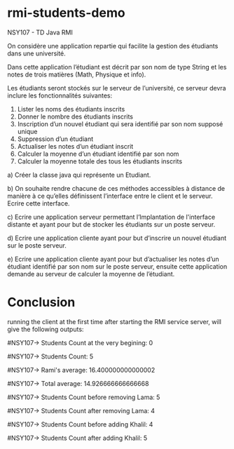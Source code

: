 # rmi-students-demo

NSY107 - TD Java RMI

On considère une application repartie qui facilite la gestion des étudiants dans une université. 

Dans cette application l’étudiant est décrit par son nom de type String et les notes de trois matières (Math, Physique et info). 

Les étudiants seront stockés sur le serveur de l’université, ce serveur devra inclure les fonctionnalités suivantes:

1. Lister les noms des étudiants inscrits
2. Donner le nombre des étudiants inscrits
3. Inscription d’un nouvel étudiant qui sera identifié par son nom supposé unique
4. Suppression d’un étudiant
5. Actualiser les notes d’un étudiant inscrit
6. Calculer la moyenne d’un étudiant identifié par son nom
7. Calculer la moyenne totale des tous les étudiants inscrits

a) Créer la classe java qui représente un Etudiant.

b) On souhaite rendre chacune de ces méthodes accessibles à distance de manière à ce qu’elles définissent l’interface entre le client et le serveur. Ecrire cette interface.

c) Ecrire une application serveur permettant l’Implantation de l'interface distante et ayant pour but de stocker les étudiants sur un poste serveur.

d) Ecrire une application cliente ayant pour but d’inscrire un nouvel étudiant sur le poste serveur.

e) Ecrire une application cliente ayant pour but d’actualiser les notes d’un étudiant identifié par son nom sur le poste serveur, ensuite cette application demande au serveur de calculer la moyenne de l’étudiant.


# Conclusion
running the client at the first time after starting the RMI service server, will give the following outputs:

#NSY107-> Students Count at the very begining: 0

#NSY107-> Students Count: 5

#NSY107-> Rami's average: 16.400000000000002

#NSY107-> Total average: 14.926666666666668

#NSY107-> Students Count before removing Lama: 5

#NSY107-> Students Count after removing Lama: 4

#NSY107-> Students Count before adding Khalil: 4

#NSY107-> Students Count after adding Khalil: 5


